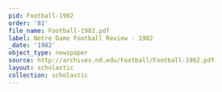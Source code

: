 ```yaml
---
pid: Football-1982
order: '81'
file_name: Football-1982.pdf
label: Notre Dame Football Review - 1982
_date: '1982'
object_type: newspaper
source: http://archives.nd.edu/Football/Football-1982.pdf
layout: scholastic
collection: scholastic
---
```

